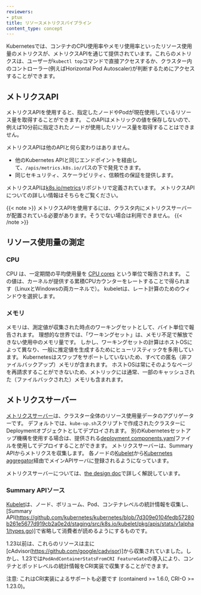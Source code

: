 ```yaml
---
reviewers:
- ptux
title: リソースメトリクスパイプライン
content_type: concept
---
```


<!-- overview -->

Kubernetesでは、コンテナのCPU使用率やメモリ使用率といったリソース使用量のメトリクスが、メトリクスAPIを通じて提供されています。これらのメトリクスは、ユーザーが`kubectl top`コマンドで直接アクセスするか、クラスター内のコントローラー(例えばHorizontal Pod Autoscaler)が判断するためにアクセスすることができます。

<!-- body -->

## メトリクスAPI

メトリクスAPIを使用すると、指定したノードやPodが現在使用しているリソース量を取得することができます。
このAPIはメトリックの値を保存しないので、例えば10分前に指定されたノードが使用したリソース量を取得することはできません。

メトリクスAPIは他のAPIと何ら変わりはありません。

- 他のKubernetes APIと同じエンドポイントを経由して、`/apis/metrics.k8s.io/`パスの下で発見できます。
- 同じセキュリティ、スケーラビリティ、信頼性の保証を提供します。

メトリクスAPIは[k8s.io/metrics](https://github.com/kubernetes/metrics/blob/master/pkg/apis/metrics/v1beta1/types.go)リポジトリで定義されています。
メトリクスAPIについての詳しい情報はそちらをご覧ください。

{{< note >}}
メトリクスAPIを使用するには、クラスタ内にメトリクスサーバーが配置されている必要があります。そうでない場合は利用できません。
{{< /note >}}

## リソース使用量の測定

### CPU

CPU は、一定期間の平均使用量を [CPU cores](/docs/concepts/configuration/manage-resources-containers/#meaning-of-cpu) という単位で報告されます。
この値は、カーネルが提供する累積CPUカウンターをレートすることで得られます（LinuxとWindowsの両カーネルで）。
kubeletは、レート計算のためのウィンドウを選択します。

### メモリ

メモリは、測定値が収集された時点のワーキングセットとして、バイト単位で報告されます。
理想的な世界では、「ワーキングセット」は、メモリ不足で解放できない使用中のメモリ量です。
しかし、ワーキングセットの計算はホストOSによって異なり、一般に推定値を生成するためにヒューリスティックを多用しています。
Kubernetesはスワップをサポートしていないため、すべての匿名（非ファイルバックアップ）メモリが含まれます。
ホストOSは常にそのようなページを再請求することができないため、メトリックには通常、一部のキャッシュされた（ファイルバックされた）メモリも含まれます。

## メトリクスサーバー

[メトリクスサーバー](https://github.com/kubernetes-sigs/metrics-server)は、クラスター全体のリソース使用量データのアグリゲーターです。
デフォルトでは、`kube-up.sh`スクリプトで作成されたクラスターにDeploymentオブジェクトとしてデプロイされます。
別のKubernetesセットアップ機構を使用する場合は、提供される[deployment components.yaml](https://github.com/kubernetes-sigs/metrics-server/releases)ファイルを使用してデプロイすることができます。
メトリクスサーバーは、Summary APIからメトリクスを収集します。
各ノードの[Kubelet](/docs/reference/command-line-tools-reference/kubelet/)から[Kubernetes aggregator](/docs/concepts/extend-kubernetes/api-extension/apiserver-aggregation/)経由でメインAPIサーバに登録されるようになっています。

メトリクスサーバーについては、[the design doc](https://github.com/kubernetes/community/blob/master/contributors/design-proposals/instrumentation/metrics-server.md)で詳しく解説しています。


### Summary APIソース

[Kubelet](/docs/reference/command-line-tools-reference/kubelet/)は、ノード、ボリューム、Pod、コンテナレベルの統計情報を収集し、[Summary API(https://github.com/kubernetes/kubernetes/blob/7d309e0104fedb57280b261e5677d919cb2a0e2d/staging/src/k8s.io/kubelet/pkg/apis/stats/v1alpha1/types.go)]で省略して消費者が読めるようにするものです。

1.23以前は、これらのリソースは主に[cAdvisor(https://github.com/google/cadvisor)]から収集されていました。しかし、1.23では`PodAndContainerStatsFromCRI FeatureGate`の導入により、コンテナとポッドレベルの統計情報をCRI実装で収集することができます。

注意: これはCRI実装によるサポートも必要です (containerd >= 1.6.0, CRI-O >= 1.23.0)。